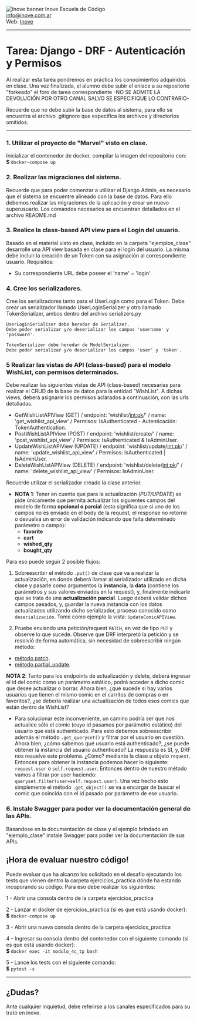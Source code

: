 ![Inove banner](/inove.jpg)
Inove Escuela de Código\
info@inove.com.ar\
Web: [Inove](http://inove.com.ar)

---
# Tarea: Django - DRF - Autenticación y Permisos

Al realizar esta tarea pondremos en práctica los conocimientos adquiridos en clase.
Una vez finalizada, el alumno debe subir el enlace a su repositorio "forkeado" el foro de tarea correspondiente -NO SE ADMITE LA DEVOLUCIÓN POR OTRO CANAL SALVO SE ESPECIFIQUE LO CONTRARIO- 

Recuerde que no debe subir la base de datos al sistema, para ello se encuentra el archivo .gitignore que especifica los archivos y directorios omitidos.

---


### 1. Utilizar el proyecto de "Marvel" visto en clase.
Inicializar el contenedor de docker, compilar la imagen del repositorio con:
**$** `docker-compose up` 


### 2. Realizar las migraciones del sistema.
Recuerde que para poder comenzar a utilizar el Django Admin, es necesario que el sistema se encuentre alineado con la base de datos. Para ello debemos realizar las migraciones de la aplicación y crear un nuevo superusuario.
Los comandos necesarios se encuentran detallados en el archivo README.md


### 3. Realice la class-based API view para el Login del usuario.
Basado en el material visto en clase, incluido en la carpeta "ejemplos_clase" desarrolle una API view basada en clase para el login del usuario.
La misma debe incluir la creación de un Token con su asignación al correspondiente usuario.
Requisitos:
  - Su correspondiente URL debe poseer el 'name' = 'login'.


### 4. Cree los serializadores.
Cree los serializadores tanto para el UserLogin como para el Token. 
Debe crear un serializador llamado UserLoginSerializer y otro llamado TokenSerializer, ambos dentro del archivo serializers.py

    UserLoginSerializer debe heredar de Serializer.
    Debe poder serializar y/o deserializar los campos 'username' y 'password'.

    TokenSerializer debe heredar de ModelSerializer.
    Debe poder serializar y/o deserializar los campos 'user' y 'token'.


### 5 Realizar las vistas de API (class-based) para el modelo WishList, con permisos determinados.
Debe realizar las siguientes vistas de API (class-based) necesarias para realizar el CRUD de la base de datos para la entidad "WishList". A dichas views, deberá asignarle los permisos aclarados a continuación, con las urls detalladas.
  -  GetWishListAPIView (GET) / endpoint: 'wishlist/<int:pk>/' / name: 'get_wishlist_api_view' / Permisos: IsAuthenticated - Autenticación: TokenAuthentication.
  -  PostWishListAPIView (POST) / endpoint: 'wishlist/create/' / name: 'post_wishlist_api_view' / Permisos: IsAuthenticated & IsAdminUser.
  -  UpdateWishListAPIView (UPDATE) / endpoint: 'wishlist/update/<int:pk>/' / name: 'update_wishlist_api_view' / Permisos: IsAuthenticated | IsAdminUser.
  -  DeleteWishListAPIView (DELETE) / endpoint: 'wishlist/delete/<int:pk>/' / name: 'delete_wishlist_api_view' / Permisos: IsAdminUser.

Recuerde utilizar el serializador creado la clase anterior.

 - **NOTA 1**: Tener en cuenta que para la actualización (*PUT/UPDATE*) se pide únicamente que permita actualizar los siguientes campos del modelo de forma **opcional o parcial** (esto significa que si uno de los campos no es enviado en el body de la request, el response no retorne o devuelva un error de validación indicando que falta determinado parámetro o campo):
   - **favorite**
   - **cart**
   - **wished_qty**
   - **bought_qty**

 Para eso puede seguir 2 posible flujos:
 1) Sobreescribir el método `.put()` de clase que va a realizar la actualización, en donde deberá llamar al serializador utilizado en dicha clase y pasarle como argumentos la **instancia**, la **data** (contiene los parámetros y sus valores enviados en la request), y, finalmente indicarle que se trata de una **actualización parcial**. Luego deberá validar dichos campos pasados, y, guardar la nueva instancia con los datos actualizados utilizando dicho serializador, proceso conocido como `deserialización`.
 Tome como ejemplo la vista: `UpdateComicAPIView`.

 2) Pruebe enviando una petición/request `PATCH`, en vez de tipo `PUT` y observe lo que sucede. Observe que DRF interpretó la petición y se resolvió de forma automática, sin necesidad de sobreescribir ningún método:
 - [método patch](https://www.cdrf.co/3.13/rest_framework.generics/UpdateAPIView.html#patch).
 - [método partial_update](https://www.cdrf.co/3.13/rest_framework.generics/UpdateAPIView.html#partial_update).

**NOTA 2**: Tanto para los endpoints de actualización y delete, deberá ingresar el id del comic como un parámetro estático, podrá acceder a dicho comic que desee actualizar o borrar. Ahora bien, ¿qué sucede si hay varios usuarios que tienen el mismo comic en el carritos de compras o en favoritos?, ¿se debería realizar una actualización de todos esos comics que están dentro de WishList?
  - Para solucionar este inconveniente, un camino podría ser que nos actualice sólo el comic (cuyo id pasamos por parámetro estático) del usuario que está authenticado. Para esto debemos sobreescribir además el método `.get_queryset()` y filtrar por el usuario en cuestión. Ahora bien, ¿cómo sabemos qué usuario está authenticado?, ¿se puede obtener la instancia del usuario authenticado? La respuesta es SI, y, DRF nos resuelve este problema. ¿Cómo? mediante la clase u objeto `request`. Entonces para obtener la instancia podemos hacer lo siguiente: `request.user` o `self.request.user`. Entonces dentro de nuestro método vamos a filtrar por user haciendo:
  ```queryset.filter(user=self.request.user)```. Una vez hecho esto simplemente el método `.get_object()` se va a encargar de buscar el comic que coincida con el id pasado por parámetro de ese usuario.


### 6. Instale Swagger para poder ver la documentación general de las APIs. 
Basandose en la documentación de clase y el ejemplo brindado en "ejemplo_clase" instale Swagger para poder ver la documentación de sus APIs.


## ¡Hora de evaluar nuestro código!
Puede evaluar que ha alcanzo los solicitado en el desafio ejecutando los tests que vienen dentro la carpeta ejercicios_practica dónde ha estando incoporando su código. Para eso debe realizar los siguientos:

1 - Abrir una consola dentro de la carpeta ejercicios_practica

2 - Lanzar el docker de ejercicios_practica (si es que está usando docker):\
**$** `docker-compose up`

3 - Abrir una nueva consola dentro de la carpeta ejercicios_practica

4 - Ingresar su consola dentro del contenedor con el siguiente comando (si es que está usando docker):\
**$** `docker exec -it modulo_4c_tp bash`

5 - Lance los tests con el siguiente comando:\
**$** `pytest -s`

---

## ¿Dudas?
Ante cualquier inquietud, debe referirse a los canales especificados para su trato en inove.